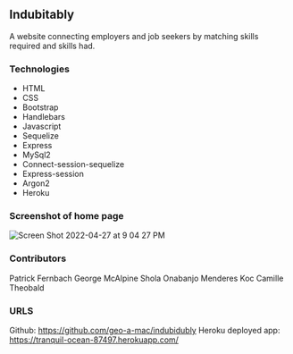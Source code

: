 ## Indubitably

A website connecting employers and job seekers by matching skills required and skills had.

### Technologies
- HTML
- CSS
- Bootstrap
- Handlebars
- Javascript
- Sequelize
- Express
- MySql2
- Connect-session-sequelize
- Express-session
- Argon2
- Heroku

### Screenshot of home page
![Screen Shot 2022-04-27 at 9 04 27 PM](https://user-images.githubusercontent.com/94029792/165655839-45b800f7-2ac3-471b-9b9f-7914b6a812d6.png)


### Contributors
Patrick Fernbach
George McAlpine
Shola Onabanjo
Menderes Koc
Camille Theobald

### URLS
Github: https://github.com/geo-a-mac/indubidubly
Heroku deployed app: https://tranquil-ocean-87497.herokuapp.com/
